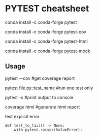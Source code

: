 PYTEST cheatsheet
=================

conda install -c conda-forge pytest

conda install -c conda-forge pytest-cov

conda install -c conda-forge pytest-html

conda install -c conda-forge pytest-mock

Usage
-----
pytest --cov #get coverage report

pytest file.py::test_name #run one test only

pytest -s #print output to console

coverage html #generate html report

test explicit error
```
def test_to_fail() -> None:
    with pytest.raises(ValueError):
``` 
